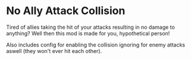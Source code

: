 # No Ally Attack Collision

Tired of allies taking the hit of your attacks resulting in no damage to anything? Well then this mod is made for you, hypothetical person!

Also includes config for enabling the collision ignoring for enemy attacks aswell (they won't ever hit each other).